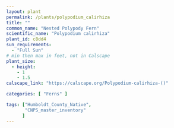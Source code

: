 ```yaml
---
layout: plant                                                              
permalink: /plants/polypodium_calirhiza
title: ""
common_name: "Nested Polypody Fern"
scientific_name: "Polypodium calirhiza"
plant_id: c8dd4
sun_requirements:
  - "Full Sun"
# min then max in feet, not in Calscape
plant_size:
  - height: 
    - 1
    - 1.5
calscape_link: "https://calscape.org/Polypodium-calirhiza-()"

categories: [ "Ferns" ]

tags: ["Humboldt_County_Native",
       "CNPS_master_inventory"
      ]
---
```


